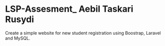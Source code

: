 # LSP-Assesment_ Aebil Taskari Rusydi

Create a simple website for new student registration using Boostrap, Laravel and MySQL.
